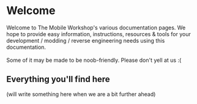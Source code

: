 # Welcome
Welcome to The Mobile Workshop's various documentation pages.
We hope to provide easy information, instructions, resources & tools for your development / modding / reverse engineering needs using this documentation.<br>
<br>
Some of it may be made to be noob-friendly. Please don't yell at us :(

## Everything you'll find here

(will write something here when we are a bit further ahead)
